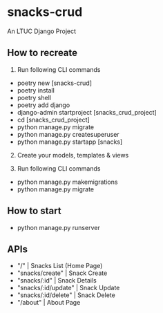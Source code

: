 # snacks-crud

An LTUC Django Project

## How to recreate

1. Run following CLI commands

- poetry new [snacks-crud]
- poetry install
- poetry shell
- poetry add django
- django-admin startproject [snacks_crud_project]
- cd [snacks_crud_project]
- python manage.py migrate
- python manage.py createsuperuser
- python manage.py startapp [snacks]

2. Create your models, templates & views

3. Run following CLI commands

- python manage.py makemigrations
- python manage.py migrate

## How to start

- python manage.py runserver

## APIs

- "/" | Snacks List (Home Page)
- "snacks/create" | Snack Create
- "snacks/:id" | Snack Details
- "snacks/:id/update" | Snack Update
- "snacks/:id/delete" | Snack Delete
- "/about" | About Page
